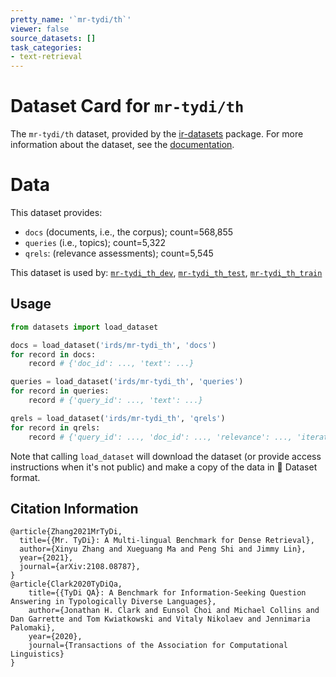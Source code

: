 ```yaml
---
pretty_name: '`mr-tydi/th`'
viewer: false
source_datasets: []
task_categories:
- text-retrieval
---
```


# Dataset Card for `mr-tydi/th`

The `mr-tydi/th` dataset, provided by the [ir-datasets](https://ir-datasets.com/) package.
For more information about the dataset, see the [documentation](https://ir-datasets.com/mr-tydi#mr-tydi/th).

# Data

This dataset provides:
 - `docs` (documents, i.e., the corpus); count=568,855
 - `queries` (i.e., topics); count=5,322
 - `qrels`: (relevance assessments); count=5,545


This dataset is used by: [`mr-tydi_th_dev`](https://huggingface.co/datasets/irds/mr-tydi_th_dev), [`mr-tydi_th_test`](https://huggingface.co/datasets/irds/mr-tydi_th_test), [`mr-tydi_th_train`](https://huggingface.co/datasets/irds/mr-tydi_th_train)


## Usage

```python
from datasets import load_dataset

docs = load_dataset('irds/mr-tydi_th', 'docs')
for record in docs:
    record # {'doc_id': ..., 'text': ...}

queries = load_dataset('irds/mr-tydi_th', 'queries')
for record in queries:
    record # {'query_id': ..., 'text': ...}

qrels = load_dataset('irds/mr-tydi_th', 'qrels')
for record in qrels:
    record # {'query_id': ..., 'doc_id': ..., 'relevance': ..., 'iteration': ...}

```

Note that calling `load_dataset` will download the dataset (or provide access instructions when it's not public) and make a copy of the
data in 🤗 Dataset format.

## Citation Information

```
@article{Zhang2021MrTyDi,
  title={{Mr. TyDi}: A Multi-lingual Benchmark for Dense Retrieval}, 
  author={Xinyu Zhang and Xueguang Ma and Peng Shi and Jimmy Lin},
  year={2021},
  journal={arXiv:2108.08787},
}
@article{Clark2020TyDiQa,
    title={{TyDi QA}: A Benchmark for Information-Seeking Question Answering in Typologically Diverse Languages},
    author={Jonathan H. Clark and Eunsol Choi and Michael Collins and Dan Garrette and Tom Kwiatkowski and Vitaly Nikolaev and Jennimaria Palomaki},
    year={2020},
    journal={Transactions of the Association for Computational Linguistics}
}
```
